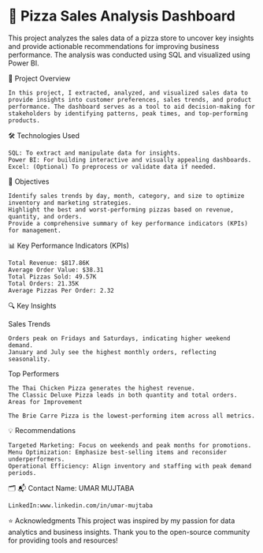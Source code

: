 
# 🍕 Pizza Sales Analysis Dashboard
This project analyzes the sales data of a pizza store to uncover key insights and provide actionable recommendations for improving business performance. The analysis was conducted using SQL and visualized using Power BI.

📌 Project Overview

    In this project, I extracted, analyzed, and visualized sales data to provide insights into customer preferences, sales trends, and product performance. The dashboard serves as a tool to aid decision-making for stakeholders by identifying patterns, peak times, and top-performing products.

🛠 Technologies Used

    SQL: To extract and manipulate data for insights.
    Power BI: For building interactive and visually appealing dashboards.
    Excel: (Optional) To preprocess or validate data if needed.

🎯 Objectives 

    Identify sales trends by day, month, category, and size to optimize inventory and marketing strategies.
    Highlight the best and worst-performing pizzas based on revenue, quantity, and orders.
    Provide a comprehensive summary of key performance indicators (KPIs) for management.
📊 Key Performance Indicators (KPIs)

    Total Revenue: $817.86K
    Average Order Value: $38.31
    Total Pizzas Sold: 49.57K
    Total Orders: 21.35K
    Average Pizzas Per Order: 2.32
🔍 Key Insights

Sales Trends

    Orders peak on Fridays and Saturdays, indicating higher weekend demand.
    January and July see the highest monthly orders, reflecting seasonality.
Top Performers

    The Thai Chicken Pizza generates the highest revenue.
    The Classic Deluxe Pizza leads in both quantity and total orders.
    Areas for Improvement

    The Brie Carre Pizza is the lowest-performing item across all metrics.
💡 Recommendations

    Targeted Marketing: Focus on weekends and peak months for promotions.
    Menu Optimization: Emphasize best-selling items and reconsider underperformers.
    Operational Efficiency: Align inventory and staffing with peak demand periods.





🗂
📬 Contact
    Name: UMAR MUJTABA
    
    LinkedIn:www.linkedin.com/in/umar-mujtaba

⭐ Acknowledgments
This project was inspired by my passion for data analytics and business insights. Thank you to the open-source community for providing tools and resources!


